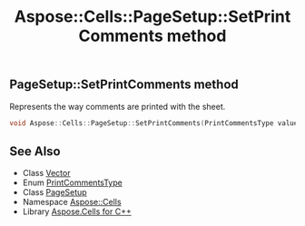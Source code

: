 ﻿---
title: Aspose::Cells::PageSetup::SetPrintComments method
linktitle: SetPrintComments
second_title: Aspose.Cells for C++ API Reference
description: 'Aspose::Cells::PageSetup::SetPrintComments method. Represents the way comments are printed with the sheet in C++.'
type: docs
weight: 6800
url: /cpp/aspose.cells/pagesetup/setprintcomments/
---
## PageSetup::SetPrintComments method


Represents the way comments are printed with the sheet.

```cpp
void Aspose::Cells::PageSetup::SetPrintComments(PrintCommentsType value)
```

## See Also

* Class [Vector](../../vector/)
* Enum [PrintCommentsType](../../printcommentstype/)
* Class [PageSetup](../)
* Namespace [Aspose::Cells](../../)
* Library [Aspose.Cells for C++](../../../)
